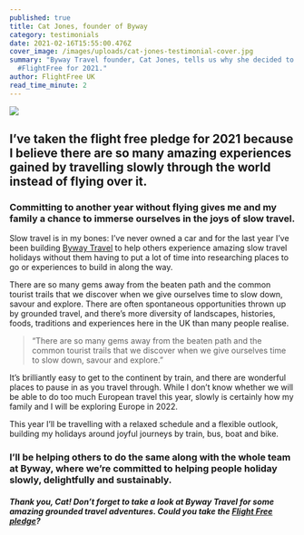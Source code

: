 ```yaml
---
published: true
title: Cat Jones, founder of Byway
category: testimonials
date: 2021-02-16T15:55:00.476Z
cover_image: /images/uploads/cat-jones-testimonial-cover.jpg
summary: "Byway Travel founder, Cat Jones, tells us why she decided to go
  #FlightFree for 2021."
author: FlightFree UK
read_time_minute: 2
---
```

![](/images/uploads/testimoinal-cat.jpg)

## I’ve taken the flight free pledge for 2021 because I believe there are so many amazing experiences gained by travelling slowly through the world instead of flying over it.

### Committing to another year without flying gives me and my family a chance to immerse ourselves in the joys of slow travel.

Slow travel is in my bones: I’ve never owned a car and for the last year I’ve been building [Byway Travel](https://www.byway.travel) to help others experience amazing slow travel holidays without them having to put a lot of time into researching places to go or experiences to build in along the way.

There are so many gems away from the beaten path and the common tourist trails that we discover when we give ourselves time to slow down, savour and explore. There are often spontaneous opportunities thrown up by grounded travel, and there’s more diversity of landscapes, histories, foods, traditions and experiences here in the UK than many people realise. 

> “There are so many gems away from the beaten path and the common tourist trails that we discover when we give ourselves time to slow down, savour and explore.”

It’s brilliantly easy to get to the continent by train, and there are wonderful places to pause in as you travel through. While I don’t know whether we will be able to do too much European travel this year, slowly is certainly how my family and I will be exploring Europe in 2022.

This year I’ll be travelling with a relaxed schedule and a flexible outlook, building my holidays around joyful journeys by train, bus, boat and bike.  

### I’ll be helping others to do the same along with the whole team at Byway, where we’re committed to helping people holiday slowly, delightfully and sustainably.

#### *Thank you, Cat! Don’t forget to take a look at Byway Travel for some amazing grounded travel adventures. Could you take the [Flight Free pledge](/take_action/)?*